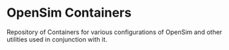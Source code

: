 OpenSim Containers
==================
Repository of Containers for various configurations of OpenSim and other utilities used in conjunction with it.

